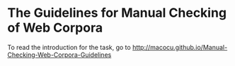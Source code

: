 The Guidelines for Manual Checking of Web Corpora
================================================

To read the introduction for the task, go to <http://macocu.github.io/Manual-Checking-Web-Corpora-Guidelines>
